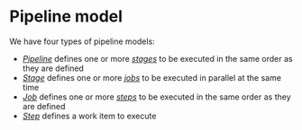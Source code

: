 # Pipeline model

We have four types of pipeline models:

 * [*Pipeline*](pipeline.md) defines one or more [*stages*](./stage.md) to be executed in the same order as they are defined
 * [*Stage*](stage.md) defines one or more [*jobs*](./job.md) to be executed in parallel at the same time
 * [*Job*](job.md) defines one or more [*steps*](./step/index.md) to be executed in the same order as they are defined
 * [*Step*](step/index.md) defines a work item to execute
